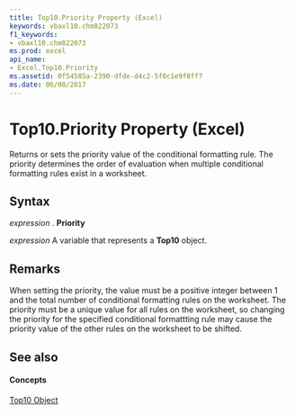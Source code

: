 ```yaml
---
title: Top10.Priority Property (Excel)
keywords: vbaxl10.chm822073
f1_keywords:
- vbaxl10.chm822073
ms.prod: excel
api_name:
- Excel.Top10.Priority
ms.assetid: 0f54585a-2390-dfde-d4c2-5f0c1e9f8ff7
ms.date: 06/08/2017
---
```



# Top10.Priority Property (Excel)

Returns or sets the priority value of the conditional formatting rule. The priority determines the order of evaluation when multiple conditional formatting rules exist in a worksheet.


## Syntax

 _expression_ . **Priority**

 _expression_ A variable that represents a **Top10** object.


## Remarks

When setting the priority, the value must be a positive integer between 1 and the total number of conditional formatting rules on the worksheet. The priority must be a unique value for all rules on the worksheet, so changing the priority for the specified conditional formattting rule may cause the priority value of the other rules on the worksheet to be shifted.


## See also


#### Concepts


[Top10 Object](Excel.Top10.md)


